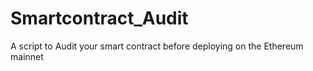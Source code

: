 # Smartcontract_Audit
A script to Audit your smart contract before deploying on the Ethereum mainnet

